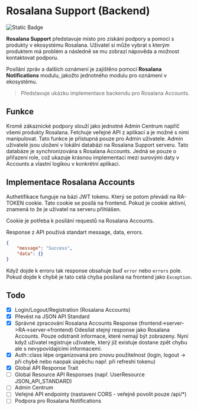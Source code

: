 # Rosalana Support (Backend)

![Static Badge](https://img.shields.io/badge/ROSALANA-blue?style=for-the-badge)

**Rosalana Support** představuje místo pro získání podpory a pomoci s produkty v ekosystému Rosalana. Uživatel si může vybrat s kterým produktem má problém a následně se mu zobrazí nápověda a možnost kontaktovat podporu. 

Posílání zpráv a dalších oznámení je zajištěno pomocí **Rosalana Notifications** modulu, jakožto jednotného modulu pro oznámení v ekosystému.

> Představuje ukázku implementace backendu pro Rosalana Accounts. 

## Funkce

Kromě zákaznické podpory slouží jako jednotné Admin Centrum napříč všemi produkty Rosalana. Fetchuje veřejné API z aplikací a je možné s nimi manipulovat. Tato funkce je přístupná pouze pro Admin uživatele. Admin uživatelé jsou uloženi v lokální databázi na Rosalana Support serveru. Tato databáze je synchronizována s Rosalana Accounts. Jedná se pouze o přiřazení role, což ukazuje krásnou implementaci mezi surovými daty v Accounts a vlastní logikou v konkrétní aplikaci.

## Implementace Rosalana Accounts
Authetifikace funguje na bázi JWT tokenu. Který se potom převádí na RA-TOKEN cookie. Tato cookie se posílá na frontend. Pokud je cookie aktivní, znamená to že je uživatel na serveru přihlášen. 

Cookie je potřeba k posílání requestů na Rosalana Accounts.

Response z API používá standart message, data, errors.

```json
{
    "message": "Success",
    "data": {}
}
```

Když dojde k erroru tak response obsahuje buď `error` nebo `errors` pole. Pokud dojde k chybě je tato celá chyba posílaná na frontend jako `Exception`.


## Todo
- [x] Login/Logout/Registration (Rosalana Accounts)
- [x] Převést na JSON API Standard
- [x] Správné zpracování Rosalana Accounts Response (frontend->server->RA->server->frontend) Odesílat stejný response jako Rosalana Accounts. Pouze odstranit informace, které nemají být zobrazeny. Nyní když uživatel registruje uživatele, který již existuje dostane zpět chybu ale s nevypovídajícími informacemi.
- [x] Auth::class lépe organizovaná pro znovu použitelnost (login, logout -> při chybě nebo naopak úspěchu např. při refreshi tokenu)
- [x] Global API Response Trait
- [ ] Global Resource API Responses (např. UserResource JSON_API_STANDARD)
- [ ] Admin Centrum
- [ ] Veřejné API endpointy (nastavení CORS - veřejně povolit pouze /api/*)
- [ ] Podpora pro Rosalana Notifications
